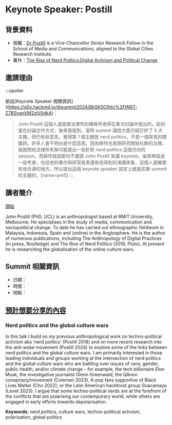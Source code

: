 # Keynote Speaker: Postill

## 背景資料

- 現職：[Dr Postill](https://www.rmit.edu.au/contact/staff-contacts/academic-staff/p/postill-dr-john) is a Vice-Chancellor Senior Research Fellow in the School of Media and Communications, aligned to the Global Cities Research Institute.
- 著作：[The Rise of Nerd Politics:Digital Activism and Political Change](https://www.plutobooks.com/9780745399836/the-rise-of-nerd-politics/)

## 邀請理由

:::spoiler

偷自[Keynote Speaker 相關資訊]((https://g0v.hackmd.io/@summit2024/BkSK5D1hh/%2FtN9T-Z7BSyanVM2ziV0dkA)：

> John Postill 這個人選是跟法律所的陳舜伶老師在某次討論中提出的。起初是在討論合作方式，後來我提到，當時 summit 議程方面已經訂好了 5 大主題，但仍有些意見，覺得第 1 個主題放 nerd politics，不是一個常見的關鍵詞，許多人會不明白是什麼意思。因為舜伶也長期研究開放社群的治理，我就問他法律所有無可能提出一些針對 nerd politics 這個方向的 session，而舜伶就說那何不邀請 John Postill 來講 keynote。後來再經過一些考慮，也從他的著作與研究發表還有找得到的演講來看，這個人選確實有他合適的地方。所以提出這個 keynote speaker 設定上就是扣著 summit 的主題的。[name=pm5]
:::

## 講者簡介

[頭貼](https://drive.google.com/file/d/1CEVg8RF1dW3fSb9FdLfqMjMYaqp3iYOD/view)

John Postill (PhD, UCL) is an anthropologist based at RMIT University, Melbourne. He specialises in the study of media, communication and sociopolitical change. To date he has carried out ethnographic fieldwork in Malaysia, Indonesia, Spain and (online) in the Anglosphere. He is the author of numerous publications, including The Anthropology of Digital Practices (in press, Routledge) and The Rise of Nerd Politics (2018, Pluto). At present he is researching the globalisation of the online culture wars.

## Summit 相關資訊
- 日期：
- 時間：
- 地點：

## [預計想要分享的內容](https://docs.google.com/document/d/1Bv_JS6RWBW9bhwk-zONYBceac_Ie4BPK/edit)

### Nerd politics and the global culture wars

In this talk I build on my previous anthropological work on techno-political activism aka ‘nerd politics’ (Postill 2018) and on more recent research into the anti-woke movement (Postill 2024) to explore some of the links between nerd politics and the global culture wars. I am primarily interested in those leading individuals and groups working at the intersection of nerd politics and the global culture wars who are battling over issues of race, gender, public health, and/or climate change – for example, the tech billionaire Elon Musk, the investigative journalist Glenn Greenwald, the QAnon conspiracy/movement (Coleman 2023), K-pop fans supportive of Black Lives Matter (Cho 2022), or the Latin American hacktivist group Guacamaya (Levet 2023). I argue that some techno-political nerds are at the forefront of the conflicts that are polarising our contemporary world, while others are engaged in early efforts towards depolarisation. 

**Keywords:** nerd politics, culture wars, techno-political activism, polarisation, global politics

